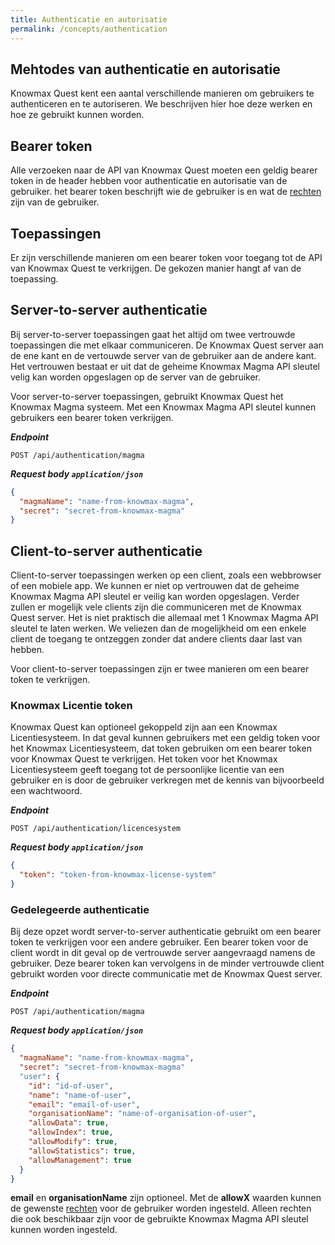 ```yaml
---
title: Authenticatie en autorisatie
permalink: /concepts/authentication
---
```


## Mehtodes van authenticatie en autorisatie
Knowmax Quest kent een aantal verschillende manieren om gebruikers te authenticeren en te autoriseren. We beschrijven hier hoe deze werken en hoe ze gebruikt kunnen worden.

## Bearer token
Alle verzoeken naar de API van Knowmax Quest moeten een geldig bearer token in de header hebben voor authenticatie en autorisatie van de gebruiker. het bearer token beschrijft wie de gebruiker is en wat de [rechten](/concepts/rechten) zijn van de gebruiker.

## Toepassingen
Er zijn verschillende manieren om een bearer token voor toegang tot de API van Knowmax Quest te verkrijgen. De gekozen manier hangt af van de toepassing.

## Server-to-server authenticatie
Bij server-to-server toepassingen gaat het altijd om twee vertrouwde toepassingen die met elkaar communiceren. De Knowmax Quest server aan de ene kant en de vertouwde server van de gebruiker aan de andere kant. Het vertrouwen bestaat er uit dat de geheime Knowmax Magma API sleutel velig kan worden opgeslagen op de server van de gebruiker.

Voor server-to-server toepassingen, gebruikt Knowmax Quest het Knowmax Magma systeem. Met een Knowmax Magma API sleutel kunnen gebruikers een bearer token verkrijgen.

***Endpoint***
```
POST /api/authentication/magma
```

***Request body ```application/json```***
```json
{
  "magmaName": "name-from-knowmax-magma",
  "secret": "secret-from-knowmax-magma"
}
```

## Client-to-server authenticatie
Client-to-server toepassingen werken op een client, zoals een webbrowser of een mobiele app. We kunnen er niet op vertrouwen dat de geheime Knowmax Magma API sleutel er veilig kan worden opgeslagen. Verder zullen er mogelijk vele clients zijn die communiceren met de Knowmax Quest server. Het is niet praktisch die allemaal met 1 Knowmax Magma API sleutel te laten werken. We veliezen dan de mogelijkheid om een enkele client de toegang te ontzeggen zonder dat andere clients daar last van hebben.

Voor client-to-server toepassingen zijn er twee manieren om een bearer token te verkrijgen.

### Knowmax Licentie token
Knowmax Quest kan optioneel gekoppeld zijn aan een Knowmax Licentiesysteem. In dat geval kunnen gebruikers met een geldig token voor het Knowmax Licentiesysteem, dat token gebruiken om een bearer token voor Knowmax Quest te verkrijgen. Het token voor het Knowmax Licentiesysteem geeft toegang tot de persoonlijke licentie van een gebruiker en is door de gebruiker verkregen met de kennis van bijvoorbeeld een wachtwoord.

***Endpoint***
```
POST /api/authentication/licencesystem
```

***Request body ```application/json```***
```json
{
  "token": "token-from-knowmax-license-system"
}
```

### Gedelegeerde authenticatie
Bij deze opzet wordt server-to-server authenticatie gebruikt om een bearer token te verkrijgen voor een andere gebruiker. Een bearer token voor de client wordt in dit geval op de vertrouwde server aangevraagd namens de gebruiker. Deze bearer token kan vervolgens in de minder vertrouwde client gebruikt worden voor directe communicatie met de Knowmax Quest server.

***Endpoint***
```
POST /api/authentication/magma
```

***Request body ```application/json```***
```json
{
  "magmaName": "name-from-knowmax-magma",
  "secret": "secret-from-knowmax-magma"
  "user": {
    "id": "id-of-user",
    "name": "name-of-user",
    "email": "email-of-user",
    "organisationName": "name-of-organisation-of-user",
    "allowData": true,
    "allowIndex": true,
    "allowModify": true,
    "allowStatistics": true,
    "allowManagement": true
  }
}
```

**email** en **organisationName** zijn optioneel. Met de **allowX** waarden kunnen de gewenste [rechten](/concepts/rechten) voor de gebruiker worden ingesteld. Alleen rechten die ook beschikbaar zijn voor de gebruikte Knowmax Magma API sleutel kunnen worden ingesteld.